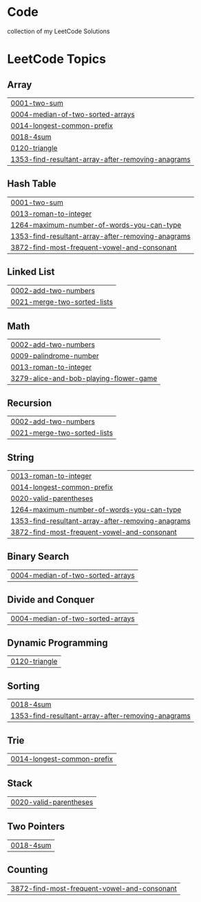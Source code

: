# Code
collection of my LeetCode Solutions 

<!---LeetCode Topics Start-->
# LeetCode Topics
## Array
|  |
| ------- |
| [0001-two-sum](https://github.com/mrlempticles/Code/tree/master/0001-two-sum) |
| [0004-median-of-two-sorted-arrays](https://github.com/mrlempticles/Code/tree/master/0004-median-of-two-sorted-arrays) |
| [0014-longest-common-prefix](https://github.com/mrlempticles/Code/tree/master/0014-longest-common-prefix) |
| [0018-4sum](https://github.com/mrlempticles/Code/tree/master/0018-4sum) |
| [0120-triangle](https://github.com/mrlempticles/Code/tree/master/0120-triangle) |
| [1353-find-resultant-array-after-removing-anagrams](https://github.com/mrlempticles/Code/tree/master/1353-find-resultant-array-after-removing-anagrams) |
## Hash Table
|  |
| ------- |
| [0001-two-sum](https://github.com/mrlempticles/Code/tree/master/0001-two-sum) |
| [0013-roman-to-integer](https://github.com/mrlempticles/Code/tree/master/0013-roman-to-integer) |
| [1264-maximum-number-of-words-you-can-type](https://github.com/mrlempticles/Code/tree/master/1264-maximum-number-of-words-you-can-type) |
| [1353-find-resultant-array-after-removing-anagrams](https://github.com/mrlempticles/Code/tree/master/1353-find-resultant-array-after-removing-anagrams) |
| [3872-find-most-frequent-vowel-and-consonant](https://github.com/mrlempticles/Code/tree/master/3872-find-most-frequent-vowel-and-consonant) |
## Linked List
|  |
| ------- |
| [0002-add-two-numbers](https://github.com/mrlempticles/Code/tree/master/0002-add-two-numbers) |
| [0021-merge-two-sorted-lists](https://github.com/mrlempticles/Code/tree/master/0021-merge-two-sorted-lists) |
## Math
|  |
| ------- |
| [0002-add-two-numbers](https://github.com/mrlempticles/Code/tree/master/0002-add-two-numbers) |
| [0009-palindrome-number](https://github.com/mrlempticles/Code/tree/master/0009-palindrome-number) |
| [0013-roman-to-integer](https://github.com/mrlempticles/Code/tree/master/0013-roman-to-integer) |
| [3279-alice-and-bob-playing-flower-game](https://github.com/mrlempticles/Code/tree/master/3279-alice-and-bob-playing-flower-game) |
## Recursion
|  |
| ------- |
| [0002-add-two-numbers](https://github.com/mrlempticles/Code/tree/master/0002-add-two-numbers) |
| [0021-merge-two-sorted-lists](https://github.com/mrlempticles/Code/tree/master/0021-merge-two-sorted-lists) |
## String
|  |
| ------- |
| [0013-roman-to-integer](https://github.com/mrlempticles/Code/tree/master/0013-roman-to-integer) |
| [0014-longest-common-prefix](https://github.com/mrlempticles/Code/tree/master/0014-longest-common-prefix) |
| [0020-valid-parentheses](https://github.com/mrlempticles/Code/tree/master/0020-valid-parentheses) |
| [1264-maximum-number-of-words-you-can-type](https://github.com/mrlempticles/Code/tree/master/1264-maximum-number-of-words-you-can-type) |
| [1353-find-resultant-array-after-removing-anagrams](https://github.com/mrlempticles/Code/tree/master/1353-find-resultant-array-after-removing-anagrams) |
| [3872-find-most-frequent-vowel-and-consonant](https://github.com/mrlempticles/Code/tree/master/3872-find-most-frequent-vowel-and-consonant) |
## Binary Search
|  |
| ------- |
| [0004-median-of-two-sorted-arrays](https://github.com/mrlempticles/Code/tree/master/0004-median-of-two-sorted-arrays) |
## Divide and Conquer
|  |
| ------- |
| [0004-median-of-two-sorted-arrays](https://github.com/mrlempticles/Code/tree/master/0004-median-of-two-sorted-arrays) |
## Dynamic Programming
|  |
| ------- |
| [0120-triangle](https://github.com/mrlempticles/Code/tree/master/0120-triangle) |
## Sorting
|  |
| ------- |
| [0018-4sum](https://github.com/mrlempticles/Code/tree/master/0018-4sum) |
| [1353-find-resultant-array-after-removing-anagrams](https://github.com/mrlempticles/Code/tree/master/1353-find-resultant-array-after-removing-anagrams) |
## Trie
|  |
| ------- |
| [0014-longest-common-prefix](https://github.com/mrlempticles/Code/tree/master/0014-longest-common-prefix) |
## Stack
|  |
| ------- |
| [0020-valid-parentheses](https://github.com/mrlempticles/Code/tree/master/0020-valid-parentheses) |
## Two Pointers
|  |
| ------- |
| [0018-4sum](https://github.com/mrlempticles/Code/tree/master/0018-4sum) |
## Counting
|  |
| ------- |
| [3872-find-most-frequent-vowel-and-consonant](https://github.com/mrlempticles/Code/tree/master/3872-find-most-frequent-vowel-and-consonant) |
<!---LeetCode Topics End-->